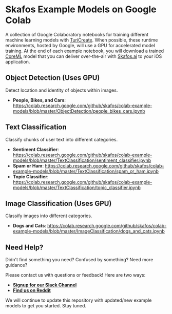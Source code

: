 # Skafos Example Models on Google Colab
A collection of Google Colaboratory notebooks for training different machine learning models with
[TuriCreate](https://github.com/apple/turicreate). When possible, these runtime
environments, hosted by Google, will use a GPU for accelerated model training. At the end of each example notebook, 
you will download a trained [CoreML](https://developer.apple.com/documentation/coreml) model that
you can deliver over-the-air with [Skafos.ai](https://skafos.ai) to your iOS application.

## Object Detection (Uses GPU)
Detect location and identity of objects within images.
- **People, Bikes, and Cars**: 
https://colab.research.google.com/github/skafos/colab-example-models/blob/master/ObjectDetection/people_bikes_cars.ipynb

## Text Classification
Classify chunks of user text into different categories.
- **Sentiment Classifier**: 
https://colab.research.google.com/github/skafos/colab-example-models/blob/master/TextClassification/sentiment_classifier.ipynb
- **Spam or Ham**: 
https://colab.research.google.com/github/skafos/colab-example-models/blob/master/TextClassification/spam_or_ham.ipynb
- **Topic Classifier**:
https://colab.research.google.com/github/skafos/colab-example-models/blob/master/TextClassification/topic_classifier.ipynb

## Image Classification (Uses GPU)
Classify images into different categories.
- **Dogs and Cats**:
https://colab.research.google.com/github/skafos/colab-example-models/blob/master/ImageClassification/dogs_and_cats.ipynb

## Need Help?
Didn't find something you need? Confused by something? Need more guidance?

Please contact us with questions or feedback! Here are two ways:

-  [**Signup for our Slack Channel**](https://join.slack.com/t/metismachine-skafos/shared_invite/enQtNTAxMzEwOTk2NzA5LThjMmMyY2JkNTkwNDQ1YjgyYjFiY2MyMjRkMzYyM2E4MjUxNTJmYmQyODVhZWM2MjQwMjE5ZGM1Y2YwN2M5ODI)
-  [**Find us on Reddit**](https://reddit.com/r/skafos)

We will continue to update this repository with updated/new example models to get you started. Stay tuned.